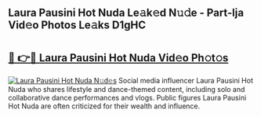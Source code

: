 ## Laura Pausini Hot Nuda Le𝚊k𝚎d N𝚞𝚍e - Part-lja Vid𝚎o Photos Le𝚊ks D1gHC

# <h2><a href="http://fbfcxfv.evod.top/?m=Laura+Pausini+Hot+Nuda">🔗 👉🔴 Laura Pausini Hot Nuda Vid𝚎o Ph𝚘t𝚘s</a></h2>

[![Laura Pausini Hot Nuda N𝚞d𝚎s](https://i.imgur.com/8V9OHl7.gif)](http://fbfcxfv.evod.top/?m=Laura+Pausini+Hot+Nuda)
Social media influencer Laura Pausini Hot Nuda who shares lifestyle and dance-themed content, including solo and collaborative dance performances and vlogs. Public figures Laura Pausini Hot Nuda are often criticized for their wealth and influence. 
